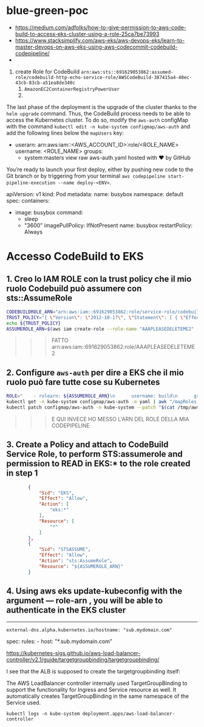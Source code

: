 # blue-green-poc
- https://medium.com/adfolks/how-to-give-permission-to-aws-code-build-to-access-eks-cluster-using-a-role-25ca7be73993
- https://www.stacksimplify.com/aws-eks/aws-devops-eks/learn-to-master-devops-on-aws-eks-using-aws-codecommit-codebuild-codepipeline/
- 

1. create Role for CodeBuild `arn:aws:sts::691629053862:assumed-role/codebuild-http-echo-service-role/AWSCodeBuild-387415a4-40ec-43cb-83cb-a51ea8de340c`
   1. `AmazonEC2ContainerRegistryPowerUser`
   2. 


The last phase of the deployment is the upgrade of the cluster thanks to the `helm upgrade` command. Thus, the CodeBuild process needs to be able to access the Kubernetes cluster. To do so, modify the `aws-auth` configMap with the command `kubectl edit -n kube-system configmap/aws-auth` and add the following lines below the `mapUsers` key:
- userarn: arn:aws:iam::<AWS_ACCOUNT_ID>:role/<ROLE_NAME>
  username: <ROLE_NAME>
  groups:
    - system:masters
view raw
aws-auth.yaml hosted with ❤ by GitHub

You’re ready to launch your first deploy, either by pushing new code to the Git branch or by triggering from your terminal `aws codepipeline start-pipeline-execution --name deploy-<ENV>`.


apiVersion: v1
kind: Pod
metadata:
  name: busybox
  namespace: default
spec:
  containers:
  - image: busybox
    command:
      - sleep
      - "3600"
    imagePullPolicy: IfNotPresent
    name: busybox
  restartPolicy: Always


# Accesso CodeBuild to EKS

## 1. Creo lo IAM ROLE con la trust policy che il mio ruolo Codebuild può assumere con sts::AssumeRole
```bash
CODEBUILDROLE_ARN="arn:aws:iam::691629053862:role/service-role/codebuild-http-echo-service-role"
TRUST_POLICY="{ \"Version\": \"2012-10-17\", \"Statement\": [ { \"Effect\": \"Allow\", \"Principal\": { \"AWS\": \"${CODEBUILDROLE_ARN}\" }, \"Action\": \"sts:AssumeRole\" } ] }"
echo ${TRUST_POLICY}
ASSUMEROLE_ARN=$(aws iam create-role --role-name "AAAPLEASEDELETEME2" --assume-role-policy-document "${TRUST_POLICY}" --output text --query 'Role.Arn')
```
>>>  FATTO arn:aws:iam::691629053862:role/AAAPLEASEDELETEME2

## 2. Configure `aws-auth` per dire a EKS che il mio ruolo può fare tutte cose su Kubernetes
```bash
ROLE="    - rolearn: ${ASSUMEROLE_ARN}\n      username: build\n      groups:\n        - system:masters"
kubectl get -n kube-system configmap/aws-auth -o yaml | awk "/mapRoles: \|/{print;print \"${ROLE}\";next}1" > /tmp/aws-auth-patch.yml
kubectl patch configmap/aws-auth -n kube-system --patch "$(cat /tmp/aws-auth-patch.yml)"
```

>>> E QUI INVECE HO MESSO L'ARN DEL ROLE DELLA MIA CODEPIPELINE

## 3. Create a Policy and attach to CodeBuild Service Role, to perform STS:assumerole and permission to READ in EKS:* to the role created in step 1

```json
        {
            "Sid": "EKS",
            "Effect": "Allow",
            "Action": [
                "eks:*"
            ],
            "Resource": [
                "*"
            ]
        },
        {
            "Sid": "STSASSUME",
            "Effect": "Allow",
            "Action": "sts:AssumeRole",
            "Resource": "${ASSUMEROLE_ARN}"
        }
```


## 4. Using aws eks update-kubeconfig with the argument — role-arn <Role created in step1>, you will be able to authenticate in the EKS cluster



---

    external-dns.alpha.kubernetes.io/hostname: "sub.mydomain.com"
spec:
  rules:
    - host: "*.sub.mydomain.com"

https://kubernetes-sigs.github.io/aws-load-balancer-controller/v2.1/guide/targetgroupbinding/targetgroupbinding/

I see that the ALB is supposed to create the targetgroupbinding itself:

The AWS LoadBalancer controller internally used TargetGroupBinding to support the functionality for Ingress and Service resource as well. It automatically creates TargetGroupBinding in the same namespace of the Service used.

```
kubectl logs -n kube-system deployment.apps/aws-load-balancer-controller
```